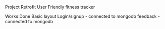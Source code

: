 Project Retrofit
User Friendly fitness tracker


Works Done
Basic layout
Login/signup - connected to mongodb
feedback - connected to mongodb


